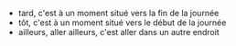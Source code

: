 - tard, c'est à un moment situé vers la fin de la journée
- tôt, c'est à un moment situé vers le début de la journée
- ailleurs, aller ailleurs, c'est aller dans un autre endroit